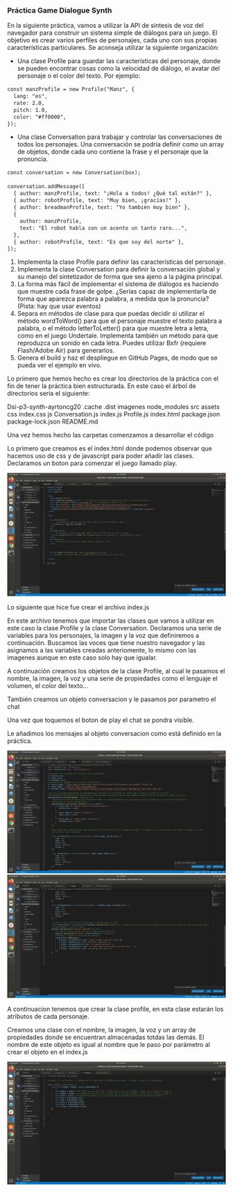 ### Práctica Game Dialogue Synth

En la siguiente práctica, vamos a utilizar la API de síntesis de voz del navegador para construir un sistema simple de diálogos para un juego. El objetivo es crear varios perfiles de personajes, cada uno con sus propias características particulares. Se aconseja utilizar la siguiente organización:

  - Una clase Profile para guardar las características del personaje, donde se pueden encontrar cosas como la velocidad de diálogo, el avatar del personaje o el color del texto. Por ejemplo:

```
const manzProfile = new Profile("Manz", {
  lang: "es",
  rate: 2.0,
  pitch: 1.0,
  color: "#ff0000",
});
```

- Una clase Conversation para trabajar y controlar las conversaciones de todos los personajes. Una conversación se podría definir como un array de objetos, donde cada uno contiene la frase y el personaje que la pronuncia.


```
const conversation = new Conversation(box);

conversation.addMessage([
  { author: manzProfile, text: "¡Hola a todos! ¿Qué tal están?" },
  { author: robotProfile, text: "Muy bien, ¡gracias!" },
  { author: breadmanProfile, text: "Yo también muy bien" },
  {
    author: manzProfile,
    text: "El robot habla con un acento un tanto raro...",
  },
  { author: robotProfile, text: "Es que soy del norte" },
]);
```

1. Implementa la clase Profile para definir las características del personaje.
2. Implementa la clase Conversation para definir la conversación global y su manejo del sintetizador de forma que sea ajeno a la página principal.
3. La forma más fácil de implementar el sistema de diálogos es haciendo que muestre cada frase de golpe. ¿Serías capaz de implementarla de forma que aparezca palabra a palabra, a medida que la pronuncia? (Pista: hay que usar eventos)
4. Separa en métodos de clase para que puedas decidir si utilizar el método wordToWord() para que el personaje muestre el texto palabra a palabra, o el método letterToLetter() para que muestre letra a letra, como en el juego Undertale. Implementa también un método para que reproduzca un sonido en cada letra. Puedes utilizar Bxfr (requiere Flash/Adobe Air) para generarlos.
5. Genera el build y haz el despliegue en GitHub Pages, de modo que se pueda ver el ejemplo en vivo.


Lo primero que hemos hecho es crear los directorios de la práctica con el fin de tener la práctica bien estructurada. 
En este caso el árbol de directorios sería el siguiente:

Dsi-p3-synth-ayrtoncg20
  .cache
  .dist
  imagenes
  node_modules
  src
    assets
    css
      index.css
    js
      Conversation.js
      index.js
      Profile.js
    index.html
  package.json
  package-lock.json
  README.md
  
Una vez hemos hecho las carpetas comenzamos a desarrollar el código

Lo primero que creamos es el index.html donde podemos observar que hacemos uso de css y de javascript para poder añadir las clases. Declaramos un boton para comenzar el juego llamado play. 

![imagen1](imagenes/index_html.png)

Lo siguiente que hice fue crear el archivo index.js 

En este archivo tenemos que importar las clases que vamos a utilizar en este caso la clase Profile y la clase Conversation. Declaramos una serie de variables para los personajes, la imagen y la voz que definiremos a continuación. Buscamos las voces que tiene nuestro navegador y las asignamos a las variables creadas anteriomente, lo mismo con las imagenes aunque en este caso solo hay que igualar. 

A continuación creamos los objetos de la clase Profile, al cual le pasamos el nombre, la imagen, la voz y una serie de propiedades como el lenguaje el volumen, el color del texto...

También creamos un objeto conversacion y le pasamos por parametro el chat

Una vez que toquemos el boton de play el chat se pondra visible. 

Le añadimos los mensajes al objeto conversacion como está definido en la práctica. 

![imagen2](imagenes/index_js1.png)
![imagen3](imagenes/index_js2.png)

A continuacion tenemos que crear la clase profile, en esta clase estarán los atributos de cada personaje.

Creamos una clase con el nombre, la imagen, la voz y un array de propiedades donde se encuentran almacenadas totdas las demás. El nombre de este objeto es igual al nombre que le paso por parámetro al crear el objeto en el index.js

![imagen4](imagenes/Profile.png)


















